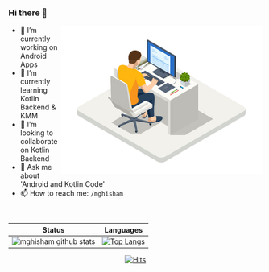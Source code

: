 ### Hi there 👋

<img align="right" alt="Coding" width="400" src="https://raw.githubusercontent.com/mghisham/mghisham.github.io/main/images/undraw/engineer.png">

- 🔭 I’m currently working on Android Apps
- 🌱 I’m currently learning Kotlin Backend & KMM
- 👯 I’m looking to collaborate on Kotlin Backend
- 💬 Ask me about 'Android and Kotlin Code'
- 📫 How to reach me: `/mghisham`


<br>

|Status|Languages |
|---|---|
|![mghisham github stats](https://github-readme-stats.vercel.app/api?username=mghisham&show_icons=true&show_icons=true&theme=radical)|[![Top Langs](https://github-readme-stats.vercel.app/api/top-langs/?username=mghisham&layout=compact&theme=radical)](https://github.com/mghisham)|

<div align=center>

[![Hits](https://hits.seeyoufarm.com/api/count/incr/badge.svg?url=https%3A%2F%2Fgithub.com%2Fmghisham&count_bg=%2379C83D&title_bg=%23555555&icon=&icon_color=%23E7E7E7&title=hits&edge_flat=false)](https://hits.seeyoufarm.com)
  
<!--
**mghisham/mghisham** is a ✨ _special_ ✨ repository because its `README.md` (this file) appears on your GitHub profile.

Here are some ideas to get you started:

- 🔭 I’m currently working on ...
- 🌱 I’m currently learning ...
- 👯 I’m looking to collaborate on ...
- 🤔 I’m looking for help with ...
- 💬 Ask me about ...
- 📫 How to reach me: ...
- 😄 Pronouns: ...
- ⚡ Fun fact: ...
-->
